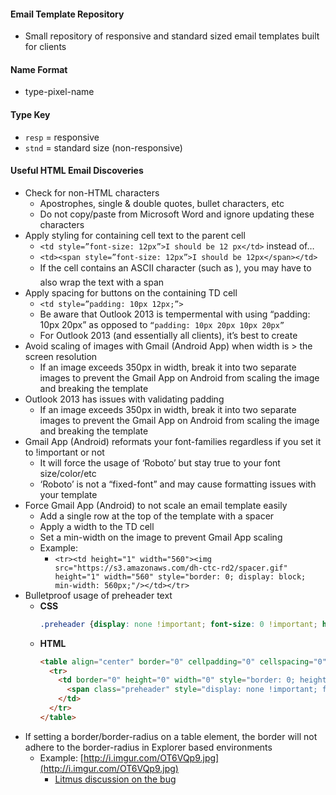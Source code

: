 #### Email Template Repository
* Small repository of responsive and standard sized email templates built for clients

#### Name Format
* type-pixel-name

#### Type Key
* `resp` = responsive
* `stnd` = standard size (non-responsive)

#### Useful HTML Email Discoveries
- Check for non-HTML characters
    * Apostrophes, single & double quotes, bullet characters, etc
    * Do not copy/paste from Microsoft Word and ignore updating these characters
- Apply styling for containing cell text to the parent cell
    * `<td style=”font-size: 12px”>I should be 12 px</td>` instead of…
    * `<td><span style=”font-size: 12px”>I should be 12px</span></td>`
    * If the cell contains an ASCII character (such as &#149;), you may have to also wrap the text with a span
- Apply spacing for buttons on the containing TD cell
    * `<td style=”padding: 10px 12px;”>`
    * Be aware that Outlook 2013 is tempermental with using “padding: 10px 20px” as opposed to `“padding: 10px 20px 10px 20px”`
    * For Outlook 2013 (and essentially all clients), it’s best to create 
- Avoid scaling of images with Gmail (Android App) when width is > the screen resolution
    * If an image exceeds 350px in width, break it into two separate images to prevent the Gmail App on Android from scaling the image and breaking the template
- Outlook 2013 has issues with validating padding 
    * If an image exceeds 350px in width, break it into two separate images to prevent the Gmail App on Android from scaling the image and breaking the template
- Gmail App (Android) reformats your font-families regardless if you set it to !important or not
    * It will force the usage of ‘Roboto’ but stay true to your font size/color/etc
    * ‘Roboto’ is not a “fixed-font” and may cause formatting issues with your template
- Force Gmail App (Android) to not scale an email template easily
    * Add a single row at the top of the template with a spacer
    * Apply a width to the TD cell
    * Set a min-width on the image to prevent Gmail App scaling
    * Example:
        * `<tr><td height="1" width="560"><img src="https://s3.amazonaws.com/dh-ctc-rd2/spacer.gif" height="1" width="560" style="border: 0; display: block; min-width: 560px;"/></td></tr>`
- Bulletproof usage of preheader text
    * **CSS**
        ```css
        .preheader {display: none !important; font-size: 0 !important; height: 0 !important; line-height: 0 !important; margin: 0 !important; max-height: 0 !important; mso-hide: all; opacity: 0 !important; padding: 0 !important; width: 0 !important;}
        ```
    * **HTML**
        ```html
        <table align="center" border="0" cellpadding="0" cellspacing="0" height="0" width="0" style="border: 0; height: 0; mso-hide: all; width: 0;">
          <tr>
            <td border="0" height="0" width="0" style="border: 0; height: 0; mso-hide: all; width: 0;">
              <span class="preheader" style="display: none !important; font-size: 0 !important; height: 0 !important; line-height: 0 !important; margin: 0 !important; max-height: 0 !important; mso-hide: all !important; opacity: 0 !important; padding: 0 !important; width: 0 !important;">Find top rated classes and degree programs in your area today. Our team reviews thousands of programs to find the best match for you.</span>
            </td>
          </tr>
        </table>
        ```
- If setting a border/border-radius on a table element, the border will not adhere to the border-radius in Explorer based environments
    * Example: [http://i.imgur.com/OT6VQp9.jpg](http://i.imgur.com/OT6VQp9.jpg)
        * [Litmus discussion on the bug](https://litmus.com/community/learning/28-pairing-border-size-style-color-with-border-radius-x-in-explorer-browsers)
